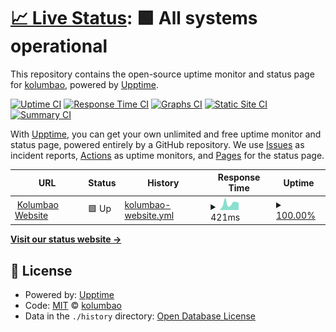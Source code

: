 # [📈 Live Status](https://kolumbao.com): <!--live status--> **🟩 All systems operational**

This repository contains the open-source uptime monitor and status page for [kolumbao](http://kolumbao.com/), powered by [Upptime](https://github.com/upptime/upptime).

[![Uptime CI](https://github.com/kolumbao/status/workflows/Uptime%20CI/badge.svg)](https://github.com/upptime/upptime/actions?query=workflow%3A%22Uptime+CI%22)
[![Response Time CI](https://github.com/kolumbao/status/workflows/Response%20Time%20CI/badge.svg)](https://github.com/upptime/upptime/actions?query=workflow%3A%22Response+Time+CI%22)
[![Graphs CI](https://github.com/kolumbao/status/workflows/Graphs%20CI/badge.svg)](https://github.com/upptime/upptime/actions?query=workflow%3A%22Graphs+CI%22)
[![Static Site CI](https://github.com/kolumbao/status/workflows/Static%20Site%20CI/badge.svg)](https://github.com/upptime/upptime/actions?query=workflow%3A%22Static+Site+CI%22)
[![Summary CI](https://github.com/kolumbao/status/workflows/Summary%20CI/badge.svg)](https://github.com/upptime/upptime/actions?query=workflow%3A%22Summary+CI%22)

With [Upptime](https://upptime.js.org), you can get your own unlimited and free uptime monitor and status page, powered entirely by a GitHub repository. We use [Issues](https://github.com/kolumbao/status/issues) as incident reports, [Actions](https://github.com/kolumbao/status/actions) as uptime monitors, and [Pages](https://kolumbao.com) for the status page.

<!--start: status pages-->
<!-- This summary is generated by Upptime (https://github.com/upptime/upptime) -->
<!-- Do not edit this manually, your changes will be overwritten -->
<!-- prettier-ignore -->
| URL | Status | History | Response Time | Uptime |
| --- | ------ | ------- | ------------- | ------ |
| <img alt="" src="https://favicons.githubusercontent.com/www.kolumbao.com" height="13"> [Kolumbao Website](https://www.kolumbao.com) | 🟩 Up | [kolumbao-website.yml](https://github.com/Kolumbao/status/commits/HEAD/history/kolumbao-website.yml) | <details><summary><img alt="Response time graph" src="./graphs/kolumbao-website/response-time-week.png" height="20"> 421ms</summary><br><a href="https://status.kolumbao.com/history/kolumbao-website"><img alt="Response time 383" src="https://img.shields.io/endpoint?url=https%3A%2F%2Fraw.githubusercontent.com%2FKolumbao%2Fstatus%2FHEAD%2Fapi%2Fkolumbao-website%2Fresponse-time.json"></a><br><a href="https://status.kolumbao.com/history/kolumbao-website"><img alt="24-hour response time 281" src="https://img.shields.io/endpoint?url=https%3A%2F%2Fraw.githubusercontent.com%2FKolumbao%2Fstatus%2FHEAD%2Fapi%2Fkolumbao-website%2Fresponse-time-day.json"></a><br><a href="https://status.kolumbao.com/history/kolumbao-website"><img alt="7-day response time 421" src="https://img.shields.io/endpoint?url=https%3A%2F%2Fraw.githubusercontent.com%2FKolumbao%2Fstatus%2FHEAD%2Fapi%2Fkolumbao-website%2Fresponse-time-week.json"></a><br><a href="https://status.kolumbao.com/history/kolumbao-website"><img alt="30-day response time 326" src="https://img.shields.io/endpoint?url=https%3A%2F%2Fraw.githubusercontent.com%2FKolumbao%2Fstatus%2FHEAD%2Fapi%2Fkolumbao-website%2Fresponse-time-month.json"></a><br><a href="https://status.kolumbao.com/history/kolumbao-website"><img alt="1-year response time 383" src="https://img.shields.io/endpoint?url=https%3A%2F%2Fraw.githubusercontent.com%2FKolumbao%2Fstatus%2FHEAD%2Fapi%2Fkolumbao-website%2Fresponse-time-year.json"></a></details> | <details><summary><a href="https://status.kolumbao.com/history/kolumbao-website">100.00%</a></summary><a href="https://status.kolumbao.com/history/kolumbao-website"><img alt="All-time uptime 100.00%" src="https://img.shields.io/endpoint?url=https%3A%2F%2Fraw.githubusercontent.com%2FKolumbao%2Fstatus%2FHEAD%2Fapi%2Fkolumbao-website%2Fuptime.json"></a><br><a href="https://status.kolumbao.com/history/kolumbao-website"><img alt="24-hour uptime 100.00%" src="https://img.shields.io/endpoint?url=https%3A%2F%2Fraw.githubusercontent.com%2FKolumbao%2Fstatus%2FHEAD%2Fapi%2Fkolumbao-website%2Fuptime-day.json"></a><br><a href="https://status.kolumbao.com/history/kolumbao-website"><img alt="7-day uptime 100.00%" src="https://img.shields.io/endpoint?url=https%3A%2F%2Fraw.githubusercontent.com%2FKolumbao%2Fstatus%2FHEAD%2Fapi%2Fkolumbao-website%2Fuptime-week.json"></a><br><a href="https://status.kolumbao.com/history/kolumbao-website"><img alt="30-day uptime 100.00%" src="https://img.shields.io/endpoint?url=https%3A%2F%2Fraw.githubusercontent.com%2FKolumbao%2Fstatus%2FHEAD%2Fapi%2Fkolumbao-website%2Fuptime-month.json"></a><br><a href="https://status.kolumbao.com/history/kolumbao-website"><img alt="1-year uptime 100.00%" src="https://img.shields.io/endpoint?url=https%3A%2F%2Fraw.githubusercontent.com%2FKolumbao%2Fstatus%2FHEAD%2Fapi%2Fkolumbao-website%2Fuptime-year.json"></a></details>

<!--end: status pages-->

[**Visit our status website →**](https://kolumbao.com)

## 📄 License

- Powered by: [Upptime](https://github.com/upptime/upptime)
- Code: [MIT](./LICENSE) © [kolumbao](http://kolumbao.com/)
- Data in the `./history` directory: [Open Database License](https://opendatacommons.org/licenses/odbl/1-0/)
